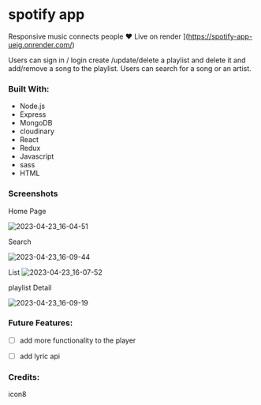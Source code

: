 # spotify app

Responsive music connects people ❤️
Live on render ](https://spotify-app-uejg.onrender.com/)


Users can sign in / login
create /update/delete a playlist and delete it
and add/remove a song to the playlist.
Users can search for a song or an artist.
### Built With:

- Node.js
- Express
- MongoDB
- cloudinary
- React
- Redux
- Javascript
- sass
- HTML

### Screenshots
Home Page

![2023-04-23_16-04-51](https://user-images.githubusercontent.com/80868084/233862951-14c3086c-3533-46fd-92f1-1970e0db10b4.png)

Search

![2023-04-23_16-09-44](https://user-images.githubusercontent.com/80868084/233863369-98bacd87-ef48-4b6b-8a00-70adad7d444c.png)


List
![2023-04-23_16-07-52](https://user-images.githubusercontent.com/80868084/233863098-b88dde8d-dd71-43ed-ad3b-bf204309edc6.png)

playlist Detail

![2023-04-23_16-09-19](https://user-images.githubusercontent.com/80868084/233863239-329cc3eb-d7af-4036-a19f-db68404e5308.png)






### Future Features:

- [ ] add more functionality to the player
- [ ] add lyric api



### Credits:
icon8 
